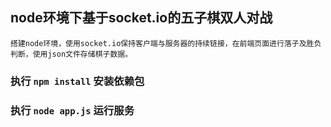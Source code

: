 ## node环境下基于socket.io的五子棋双人对战

```
搭建node环境，使用socket.io保持客户端与服务器的持续链接，在前端页面进行落子及胜负判断，使用json文件存储棋子数据。
```

### 执行 ``` npm install ``` 安装依赖包

### 执行 ``` node app.js ``` 运行服务
